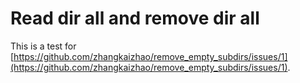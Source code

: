 # Read dir all and remove dir all

This is a test for
[https://github.com/zhangkaizhao/remove_empty_subdirs/issues/1](https://github.com/zhangkaizhao/remove_empty_subdirs/issues/1).
